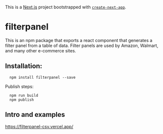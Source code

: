 This is a [Next.js](https://nextjs.org/) project bootstrapped with [`create-next-app`](https://github.com/vercel/next.js/tree/canary/packages/create-next-app).

# filterpanel

This is an npm package that exports a react component that generates a filter panel from a table of data.   Filter panels are used by Amazon, Walmart, and many other e-commerce sites.    

## Installation:

```
  npm install filterpanel --save
```

Publish steps:

```
  npm run build
  npm publish
```

## Intro and examples

<https://filterpanel-csv.vercel.app/>
